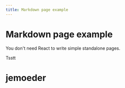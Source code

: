 ```yaml
---
title: Markdown page example
---
```


# Markdown page example

You don't need React to write simple standalone pages.

Tsstt

# jemoeder
